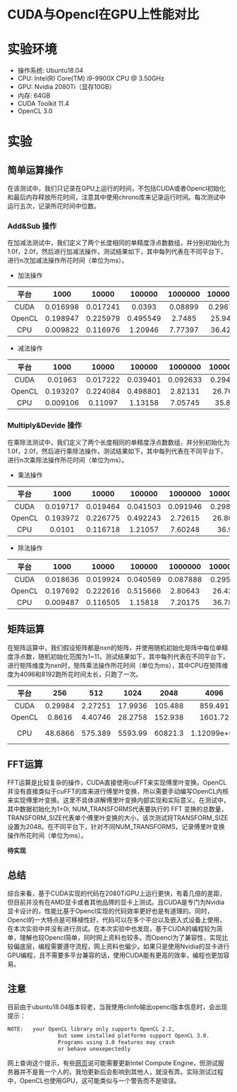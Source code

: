 # CUDA与Opencl在GPU上性能对比

# 实验环境

* 操作系统: Ubuntu18.04
* CPU: Intel(R) Core(TM) i9-9900X CPU @ 3.50GHz
* GPU: Nvidia 2080Ti（显存10GB）
* 内存: 64GB
* CUDA Toolkit 11.4
* OpenCL 3.0

# 实验

## 简单运算操作
在该测试中，我们只记录在GPU上运行的时间，不包括CUDA或者Opencl初始化和最后内存释放所花时间，注意其中使用chrono库来记录运行时间。每次测试中运行五次，记录所花时间中位数。

### Add&Sub 操作
在加减法测试中，我们定义了两个长度相同的单精度浮点数数组，并分别初始化为1.0f，2.0f，然后进行加减法操作，测试结果如下，其中每列代表在不同平台下，进行n次加减法操作所花时间（单位为ms）。
* 加法操作

|  平台  |   1000   |  10000   |  100000  | 1000000 | 10000000 | 100000000 |
| :----: | :------: | :------: | :------: | :-----: | :------: | :-------: |
|  CUDA  | 0.016998 | 0.017241 |  0.0393  | 0.08899 | 0.296701 |  2.22198  |
| OpenCL | 0.198947 | 0.225979 | 0.495549 | 2.7485  | 25.9428  |  260.319  |
|  CPU   | 0.009822 | 0.116976 | 1.20946  | 7.77397 | 36.4262  |  347.493  |

* 减法操作

|  平台  |   1000   |  10000   |  100000  | 1000000  | 10000000 | 100000000 |
| :----: | :------: | :------: | :------: | :------: | :------: | :-------: |
|  CUDA  | 0.01963  | 0.017222 | 0.039401 | 0.092633 | 0.294654 |  2.22506  |
| OpenCL | 0.193207 | 0.224084 | 0.498801 | 2.82131  | 26.7663  |  252.961  |
|  CPU   | 0.009106 | 0.11097  | 1.13158  | 7.05745  | 35.884   |  337.065  |

### Multiply&Devide 操作
在乘除法测试中，我们定义了两个长度相同的单精度浮点数数组，并分别初始化为1.0f，2.0f，然后进行乘除法操作，测试结果如下，其中每列代表在不同平台下，进行n次乘除法操作所花时间（单位为ms）。
* 乘法操作

|  平台  |   1000   |  10000   |  100000  | 1000000  | 10000000 | 100000000 |
| :----: | :------: | :------: | :------: | :------: | :------: | :-------: |
|  CUDA  | 0.019717 | 0.019464 | 0.041503 | 0.091946 | 0.298064 |  2.22754  |
| OpenCL | 0.193972 | 0.226775 | 0.492243 | 2.72615  | 26.8028  |  254.514  |
|  CPU   |  0.0101  | 0.116718 | 1.21057  | 7.60248  |  36.92   |  350.485  |

* 除法操作

|  平台  |   1000   |  10000   |  100000  | 1000000  | 10000000 | 100000000 |
| :----: | :------: | :------: | :------: | :------: | :------: | :-------: |
|  CUDA  | 0.018636 | 0.019924 | 0.040569 | 0.087888 | 0.295593 |  2.22387  |
| OpenCL | 0.197692 | 0.222616 | 0.515666 | 2.80643  | 26.4215  |  264.745  |
|  CPU   | 0.009487 | 0.116505 | 1.15818  | 7.20175  | 36.7899  |  347.824  |

## 矩阵运算
在矩阵运算中，我们假设矩阵都是nxn的矩阵，并使用随机初始化矩阵中每位单精度浮点数，随机初始化范围为1~11，测试结果如下，其中每列代表在不同平台下，进行矩阵维度为nxn时，矩阵乘法操作所花时间（单位为ms），其中CPU在矩阵维度为4096和8192跑所花时间太长，只跑了一次。

|  平台  |   256   |   512   |  1024   |  2048   |    4096    |    8192    |
| :----: | :-----: | :-----: | :-----: | :-----: | :--------: | :--------: |
|  CUDA  | 0.29984 | 2.27251 | 17.9936 | 105.488 |  859.491   |  7276.15   |
| OpenCL | 0.8616  | 4.40746 | 28.2758 | 152.938 |  1601.72   |  54061.2   |
|  CPU   | 48.6866 | 575.389 | 5593.99 | 60821.3 | 1.12099e+06| very large |

## FFT运算
FFT运算是比较复杂的操作，CUDA直接使用cuFFT来实现傅里叶变换。OpenCL并没有直接类似于cuFFT的库来进行傅里叶变换，所以需要手动编写OpenCL内核来实现傅里叶变换。这里不具体讲解傅里叶变换内部实现和实际意义。在测试中，其中数据初始化为1+0i, NUM_TRANSFORMS代表要执行的 FFT 变换的总数量，TRANSFORM_SIZE代表单个傅里叶变换的大小，该次测试将TRANSFORM_SIZE设置为2048。在不同平台下，针对不同NUM_TRANSFORMS，记录傅里叶变换操作所花时间（单位为ms）。

**待实现**

## 总结
综合来看，基于CUDA实现的代码在2080TiGPU上运行更快，有着几倍的差距，但目前并没有在AMD显卡或者其他品牌的显卡上测试。且CUDA是专门为Nvidia显卡设计的，性能比基于Opencl实现的代码效率更好也是有道理的。同时，Opencl的一大特点是可移植性好，代码可以在多个平台以及嵌入式设备上使用，在本次实验中并没有进行测试。在本次实验中也发现，基于CUDA的编程较为简单，理解也较Opencl简单，同时网上资料也较多。而Opencl为了兼容性，实现比较偏底层，编程需要遵守流程，网上资料也偏少。如果只是使用Nvidia的显卡进行GPU编程，且不需要多平台兼容的话，使用CUDA能有更高的效率，编程也更加容易。


## 注意
目前由于ubuntu18.04版本较老，当我使用clinfo输出opencl版本信息时，会出现提示：
```bash
NOTE:   your OpenCL library only supports OpenCL 2.2,
                but some installed platforms support OpenCL 3.0.
                Programs using 3.0 features may crash
                or behave unexepectedly
```
网上查询这个提示，有些[网页]()说可能需要更新Intel Compute Engine，但测试服务器并不是我一个人的，我怕更新后会影响到其他人，就没有弄。实际测试过程中，OpenCL也使用GPU，这可能类似与一个警告而不是错误。
